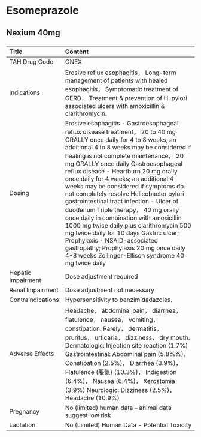 # Esomeprazole

## Nexium 40mg

##### 

| Title              | Content                                                                                                                                                                                                                                                                                                                                                                                                                                                                                                                                                                                                                                                                                                                                                                |
|:-------------------|:-----------------------------------------------------------------------------------------------------------------------------------------------------------------------------------------------------------------------------------------------------------------------------------------------------------------------------------------------------------------------------------------------------------------------------------------------------------------------------------------------------------------------------------------------------------------------------------------------------------------------------------------------------------------------------------------------------------------------------------------------------------------------|
| TAH Drug Code      | ONEX                                                                                                                                                                                                                                                                                                                                                                                                                                                                                                                                                                                                                                                                                                                                                                   |
| Indications        | Erosive reflux esophagitis， Long-term management of patients with healed esophagitis， Symptomatic treatment of GERD， Treatment & prevention of H. pylori associated ulcers with amoxicillin & clarithromycin.                                                                                                                                                                                                                                                                                                                                                                                                                                                                                                                                                       |
| Dosing             | Erosive esophagitis - Gastroesophageal reflux disease treatment， 20 to 40 mg ORALLY once daily for 4 to 8 weeks; an additional 4 to 8 weeks may be considered if healing is not complete maintenance， 20 mg ORALLY once daily Gastroesophageal reflux disease - Heartburn 20 mg orally once daily for 4 weeks; an additional 4 weeks may be considered if symptoms do not completely resolve Helicobacter pylori gastrointestinal tract infection - Ulcer of duodenum Triple therapy， 40 mg orally once daily in combination with amoxicillin 1000 mg twice daily plus clarithromycin 500 mg twice daily for 10 days Gastric ulcer; Prophylaxis - NSAID-associated gastropathy; Prophylaxis 20 mg once daily 4-8 weeks Zollinger-Ellison syndrome 40 mg twice daily |
| Hepatic Impairment | Dose adjustment required                                                                                                                                                                                                                                                                                                                                                                                                                                                                                                                                                                                                                                                                                                                                               |
| Renal Impairment   | Dose adjustment not necessary                                                                                                                                                                                                                                                                                                                                                                                                                                                                                                                                                                                                                                                                                                                                          |
| Contraindications  | Hypersensitivity to benzimidadazoles.                                                                                                                                                                                                                                                                                                                                                                                                                                                                                                                                                                                                                                                                                                                                  |
| Adverse Effects    | Headache， abdominal pain， diarrhea， flatulence， nausea， vomiting， constipation. Rarely， dermatitis， pruritus， urticaria， dizziness， dry mouth. Dermatologic: Injection site reaction (1.7%) Gastrointestinal: Abdominal pain (5.8%%)， Constipation (2.5%)， Diarrhea (3.9%)， Flatulence (脹氣) (10.3%)， Indigestion (6.4%)， Nausea (6.4%)， Xerostomia (3.9%) Neurologic: Dizziness (2.5%)， Headache (10.9%)                                                                                                                                                                                                                                                                                                                                           |
| Pregnancy          | No (limited) human data – animal data suggest low risk                                                                                                                                                                                                                                                                                                                                                                                                                                                                                                                                                                                                                                                                                                                 |
| Lactation          | No (Limited) Human Data - Potential Toxicity                                                                                                                                                                                                                                                                                                                                                                                                                                                                                                                                                                                                                                                                                                                           |

